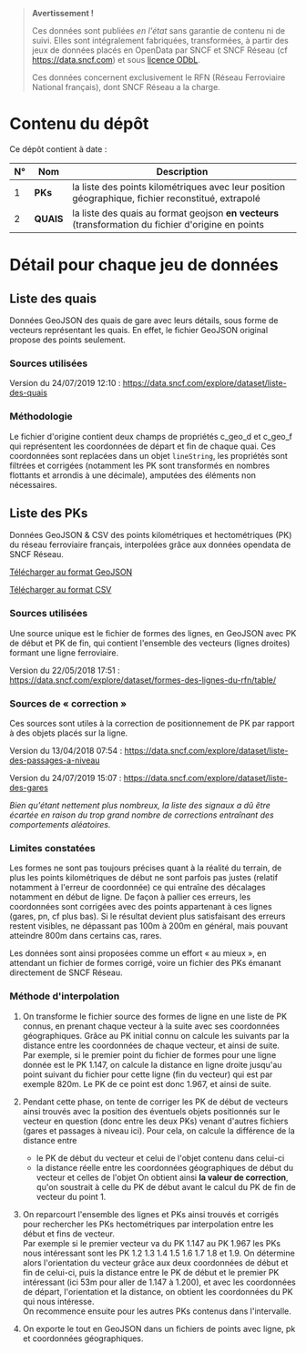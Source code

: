 > **Avertissement !**
>
> Ces données sont publiées _en l'état_ sans garantie de contenu ni de suivi. Elles sont intégralement fabriquées, transformées, à partir des jeux de données placés en OpenData par SNCF et SNCF Réseau (cf https://data.sncf.com) et sous [licence ODbL](https://opendatacommons.org/licenses/odbl/1.0/index.html).
>
> Ces données concernent exclusivement le RFN (Réseau Ferroviaire National français), dont SNCF Réseau a la charge.

# Contenu du dépôt

Ce dépôt contient à date :

N° | Nom | Description
-- | --- | -----------
1 | **PKs** | la liste des points kilométriques avec leur position géographique, fichier reconstitué, extrapolé
2 | **QUAIS** | la liste des quais au format geojson **en vecteurs** (transformation du fichier d'origine en points

# Détail pour chaque jeu de données

## Liste des quais

Données GeoJSON des quais de gare avec leurs détails, sous forme de vecteurs représentant les quais. En effet, le fichier GeoJSON original propose des points seulement.

### Sources utilisées

Version du 24/07/2019 12:10 : https://data.sncf.com/explore/dataset/liste-des-quais

### Méthodologie

Le fichier d'origine contient deux champs de propriétés c_geo_d et c_geo_f qui représentent les coordonnées de départ et fin de chaque quai. Ces coordonnées sont replacées dans un objet `lineString`, les propriétés sont filtrées et corrigées (notamment les PK sont transformés en nombres flottants et arrondis à une décimale), amputées des éléments non nécessaires.

## Liste des PKs

Données GeoJSON &amp; CSV des points kilométriques et hectométriques (PK) du réseau ferroviaire français, interpolées grâce aux données opendata de SNCF Réseau.

[Télécharger au format GeoJSON](liste-des-pks.csv.zip)

[Télécharger au format CSV](liste-des-pks.geojson.zip)

### Sources utilisées

Une source unique est le fichier de formes des lignes, en GeoJSON avec PK de début et PK de fin, qui contient l'ensemble des vecteurs (lignes droites) formant une ligne ferroviaire.

Version du 22/05/2018 17:51 : https://data.sncf.com/explore/dataset/formes-des-lignes-du-rfn/table/


### Sources de « correction »

Ces sources sont utiles à la correction de positionnement de PK par rapport à des objets placés sur la ligne.

Version du 13/04/2018 07:54 : https://data.sncf.com/explore/dataset/liste-des-passages-a-niveau

Version du 24/07/2019 15:07 : https://data.sncf.com/explore/dataset/liste-des-gares

_Bien qu'étant nettement plus nombreux, la liste des signaux a dû être écartée en raison du trop grand nombre de corrections entraînant des comportements aléatoires._

### Limites constatées

Les formes ne sont pas toujours précises quant à la réalité du terrain, de plus les points kilométriques de début ne sont parfois pas justes (relatif notamment à l'erreur de coordonnée) ce qui entraîne des décalages notamment en début de ligne.
De façon à pallier ces erreurs, les coordonnées sont corrigées avec des points appartenant à ces lignes (gares, pn, cf plus bas). Si le résultat devient plus satisfaisant des erreurs restent visibles, ne dépassant pas 100m à 200m en général, mais pouvant atteindre 800m dans certains cas, rares.

Les données sont ainsi proposées comme un effort « au mieux », en attendant un fichier de formes corrigé, voire un fichier des PKs émanant directement de SNCF Réseau.

### Méthode d'interpolation

1. On transforme le fichier source des formes de ligne en une liste de PK connus, en prenant chaque vecteur à la suite avec ses coordonnées géographiques. Grâce au PK initial connu on calcule les suivants par la distance entre les coordonnées de chaque vecteur, et ainsi de suite.  
Par exemple, si le premier point du fichier de formes pour une ligne donnée est le PK 1.147, on calcule la distance en ligne droite jusqu'au point suivant du fichier pour cette ligne (fin du vecteur) qui est par exemple 820m. Le PK de ce point est donc 1.967, et ainsi de suite.

2. Pendant cette phase, on tente de corriger les PK de début de vecteurs ainsi trouvés avec la position des éventuels objets positionnés sur le vecteur en question (donc entre les deux PKs) venant d'autres fichiers (gares et passages à niveau ici).
Pour cela, on calcule la différence de la distance entre
   - le PK de début du vecteur et celui de l'objet contenu dans celui-ci
   - la distance réelle entre les coordonnées géographiques de début du vecteur et celles de l'objet
On obtient ainsi **la valeur de correction**, qu'on soustrait à celle du PK de début avant le calcul du PK de fin de vecteur du point 1.

3. On reparcourt l'ensemble des lignes et PKs ainsi trouvés et corrigés pour rechercher les PKs hectométriques par interpolation entre les début et fins de vecteur.  
Par exemple si le premier vecteur va du PK 1.147 au PK 1.967 les PKs nous intéressant sont les PK 1.2 1.3 1.4 1.5 1.6 1.7 1.8 et 1.9. On détermine alors l'orientation du vecteur grâce aux deux coordonnées de début et fin de celui-ci, puis la distance entre le PK de début et le premier PK intéressant (ici 53m pour aller de 1.147 à 1.200), et avec les coordonnées de départ, l'orientation et la distance, on obtient les coordonnées du PK qui nous intéresse.  
On recommence ensuite pour les autres PKs contenus dans l'intervalle.

4. On exporte le tout en GeoJSON dans un fichiers de points avec ligne, pk et coordonnées géographiques.
